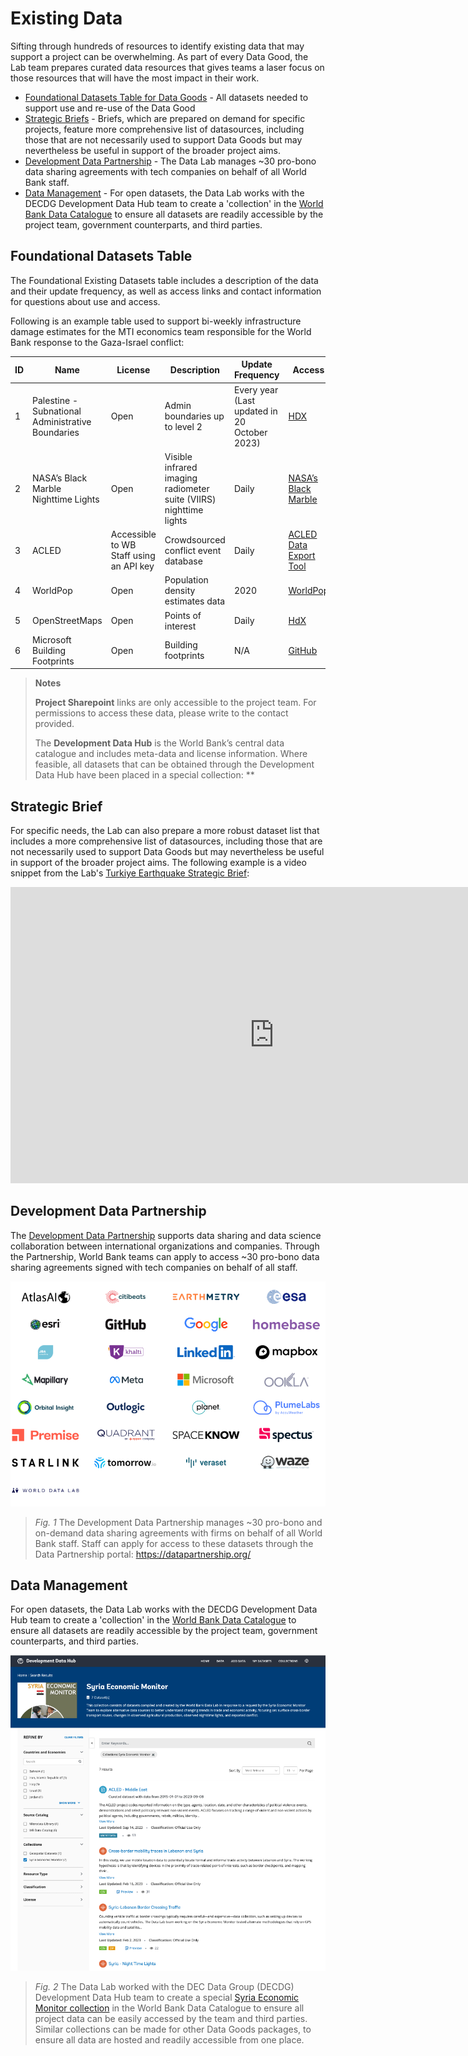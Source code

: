 # Existing Data

Sifting through hundreds of resources to identify existing data that may support a project can be overwhelming. As part of every Data Good, the Lab team prepares curated data resources that gives teams a laser focus on those resources that will have the most impact in their work. 

- [Foundational Datasets Table for Data Goods](2a-existing-data/#foundational-datasets-table) - All datasets needed to support use and re-use of the Data Good
- [Strategic Briefs](#strategic-brief) - Briefs, which are prepared on demand for specific projects, feature more comprehensive list of datasources, including those that are not necessarily used to support Data Goods but may nevertheless be useful in support of the broader project aims.
- [Development Data Partnership](#development-data-partnership) - The Data Lab manages ~30 pro-bono data sharing agreements with tech companies on behalf of all World Bank staff. 
- [Data Management](#data-management) - For open datasets, the Data Lab works with the DECDG Development Data Hub team to create a 'collection' in the [World Bank Data Catalogue](https://datacatalog.worldbank.org/int/home) to ensure all datasets are readily accessible by the project team, government counterparts, and third parties.

## Foundational Datasets Table

The Foundational Existing Datasets table includes a description of the data and their update frequency, as well as access links and contact information for questions about use and access.

Following is an example table used to support bi-weekly infrastructure damage estimates for the MTI economics team responsible for the World Bank response to the Gaza-Israel conflict:

| ID   | Name                                              | License                                 | Description                                                  | Update Frequency                             | Access                                                       | Contact                                                      |
| ---- | ------------------------------------------------- | --------------------------------------- | ------------------------------------------------------------ | -------------------------------------------- | ------------------------------------------------------------ | ------------------------------------------------------------ |
| 1    | Palestine - Subnational Administrative Boundaries | Open                                    | Admin boundaries up to level 2                               | Every year (Last updated in 20 October 2023) | [HDX](https://data.humdata.org/dataset/cod-ab-pse)           | [Data Lab](mailto:datalab%40worldbank.org)                   |
| 2    | NASA’s Black Marble Nighttime Lights              | Open                                    | Visible infrared imaging radiometer suite (VIIRS) nighttime lights | Daily                                        | [NASA’s Black Marble](http://blackmarble.gsfc.nasa.gov/)     | [Geospatial Operations Support Team](mailto:gost%40worldbank.org) or [Data Lab](mailto:datalab%40worldbank.org) |
| 3    | ACLED                                             | Accessible to WB Staff using an API key | Crowdsourced conflict event database                         | Daily                                        | [ACLED Data Export Tool](https://acleddata.com/data-export-tool/) | [Data Lab](mailto:datalab%40worldbank.org)                   |
| 4    | WorldPop                                          | Open                                    | Population density estimates data                            | 2020                                         | [WorldPop](https://hub.worldpop.org/geodata/summary?id=46388) | [Data Lab](mailto:datalab%40worldbank.org)                   |
| 5    | OpenStreetMaps                                    | Open                                    | Points of interest                                           | Daily                                        | [HdX](https://data.humdata.org/search?q=palestine&ext_search_source=main-nav) | [Data Lab](mailto:datalab%40worldbank.org)                   |
| 6    | Microsoft Building Footprints                     | Open                                    | Building footprints                                          | N/A                                          | [GitHub](https://github.com/microsoft/GlobalMLBuildingFootprints) | [Data Lab](mailto:datalab%40worldbank.org)                   |

> **Notes**
>
> **Project Sharepoint** links are only accessible to the project team. For permissions to access these data, please write to the contact provided.
>
> The **Development Data Hub** is the World Bank’s central data catalogue and includes meta-data and license information. Where feasible, all datasets that can be obtained through the Development Data Hub have been placed in a special collection: **

## Strategic Brief

For specific needs, the Lab can also prepare a more robust dataset list that includes a more comprehensive list of datasources,  including those that are not necessarily used to support Data Goods but may nevertheless be useful in support of the broader project aims. The following example is a video snippet from the Lab's [Turkiye Earthquake Strategic Brief](https://datapartnership.org/turkiye-earthquake-impact/reports/turkiye-earthquake-strategic-brief.html):

<iframe width="843" height="474" src="https://www.youtube.com/embed/gzJ6o-mXt6A" title="Data Lab Strategic Brief for Turkiye Earthquake Impact Analysis: Data Sources" frameborder="0" allow="accelerometer; autoplay; clipboard-write; encrypted-media; gyroscope; picture-in-picture; web-share" allowfullscreen></iframe>



## Development Data Partnership

The [Development Data Partnership](https://datapartnership.org/) supports data sharing and data science collaboration between international organizations and companies. Through the Partnership, World Bank teams can apply to access ~30 pro-bono data sharing agreements signed with tech companies on behalf of all staff. 

![](images/intro-partnership-logos.png)

> *Fig. 1* The Development Data Partnership manages ~30 pro-bono and on-demand data sharing agreements with firms on behalf of all World Bank staff. Staff can apply for access to these datasets through the Data Partnership portal: https://datapartnership.org/

## Data Management

For open datasets, the Data Lab works with the DECDG Development Data Hub team to create a 'collection' in the [World Bank Data Catalogue](https://datacatalog.worldbank.org/int/home) to ensure all datasets are readily accessible by the project team, government counterparts, and third parties. 

![](images/intro-hub-collection-syria.png)

> *Fig. 2* The Data Lab worked with the DEC Data Group (DECDG) Development Data Hub team to create a special [Syria Economic Monitor collection](https://datacatalog.worldbank.org/int/getting-started) in the World Bank Data Catalogue to ensure all project data can be easily accessed by the team and third parties. Similar collections can be made for other Data Goods packages, to ensure all data are hosted and readily accessible from one place.
